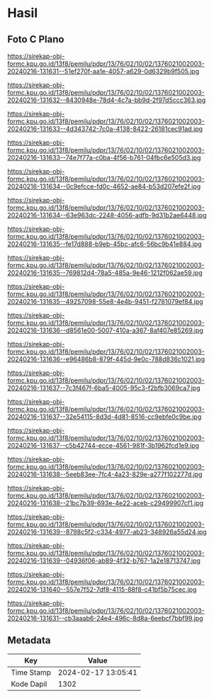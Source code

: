 # Hasil

## Foto C Plano

https://sirekap-obj-formc.kpu.go.id/13f8/pemilu/pdpr/13/76/02/10/02/1376021002003-20240216-131631--51ef270f-aa1e-4057-a629-0d6329b9f505.jpg

https://sirekap-obj-formc.kpu.go.id/13f8/pemilu/pdpr/13/76/02/10/02/1376021002003-20240216-131632--8430948e-78d4-4c7a-bb9d-2f97d5ccc363.jpg

https://sirekap-obj-formc.kpu.go.id/13f8/pemilu/pdpr/13/76/02/10/02/1376021002003-20240216-131633--4d343742-7c0a-4138-8422-26181cec91ad.jpg

https://sirekap-obj-formc.kpu.go.id/13f8/pemilu/pdpr/13/76/02/10/02/1376021002003-20240216-131633--74e7f77a-c0ba-4f56-b761-04fbc6e505d3.jpg

https://sirekap-obj-formc.kpu.go.id/13f8/pemilu/pdpr/13/76/02/10/02/1376021002003-20240216-131634--0c9efcce-fd0c-4652-ae84-b53d207efe2f.jpg

https://sirekap-obj-formc.kpu.go.id/13f8/pemilu/pdpr/13/76/02/10/02/1376021002003-20240216-131634--63e963dc-2248-4056-adfb-9d31b2ae6448.jpg

https://sirekap-obj-formc.kpu.go.id/13f8/pemilu/pdpr/13/76/02/10/02/1376021002003-20240216-131635--fe17d888-b9eb-45bc-afc6-56bc9b41e884.jpg

https://sirekap-obj-formc.kpu.go.id/13f8/pemilu/pdpr/13/76/02/10/02/1376021002003-20240216-131635--769812d4-78a5-485a-9e46-1212f062ae59.jpg

https://sirekap-obj-formc.kpu.go.id/13f8/pemilu/pdpr/13/76/02/10/02/1376021002003-20240216-131635--49257098-55e8-4e4b-9451-f2781079ef84.jpg

https://sirekap-obj-formc.kpu.go.id/13f8/pemilu/pdpr/13/76/02/10/02/1376021002003-20240216-131636--d8561e00-5007-410a-a367-8af407e85269.jpg

https://sirekap-obj-formc.kpu.go.id/13f8/pemilu/pdpr/13/76/02/10/02/1376021002003-20240216-131636--e96486b8-879f-445d-9e0c-788d836c1021.jpg

https://sirekap-obj-formc.kpu.go.id/13f8/pemilu/pdpr/13/76/02/10/02/1376021002003-20240216-131637--7c3f467f-6ba5-4005-95c3-f2bfb3069ca7.jpg

https://sirekap-obj-formc.kpu.go.id/13f8/pemilu/pdpr/13/76/02/10/02/1376021002003-20240216-131637--32e54115-8d3d-4d81-8516-cc9ebfe0c9be.jpg

https://sirekap-obj-formc.kpu.go.id/13f8/pemilu/pdpr/13/76/02/10/02/1376021002003-20240216-131637--c5b42744-ecce-4561-981f-3b1962fcd1e9.jpg

https://sirekap-obj-formc.kpu.go.id/13f8/pemilu/pdpr/13/76/02/10/02/1376021002003-20240216-131638--5eeb83ee-7fc4-4a23-829e-a277f102277d.jpg

https://sirekap-obj-formc.kpu.go.id/13f8/pemilu/pdpr/13/76/02/10/02/1376021002003-20240216-131638--21bc7b39-693e-4e22-aceb-c29499907cf1.jpg

https://sirekap-obj-formc.kpu.go.id/13f8/pemilu/pdpr/13/76/02/10/02/1376021002003-20240216-131639--8798c5f2-c334-4977-ab23-348926a55d24.jpg

https://sirekap-obj-formc.kpu.go.id/13f8/pemilu/pdpr/13/76/02/10/02/1376021002003-20240216-131639--04936f06-ab89-4f32-b767-1a2e18713747.jpg

https://sirekap-obj-formc.kpu.go.id/13f8/pemilu/pdpr/13/76/02/10/02/1376021002003-20240216-131640--557e7f52-7df8-4115-88f8-c41bf5b75cec.jpg

https://sirekap-obj-formc.kpu.go.id/13f8/pemilu/pdpr/13/76/02/10/02/1376021002003-20240216-131631--cb3aaab6-24e4-496c-8d8a-6eebcf7bbf99.jpg


## Metadata

| Key        | Value               |
| ---------- | ------------------- |
| Time Stamp | 2024-02-17 13:05:41 |
| Kode Dapil | 1302                |



